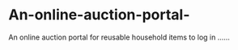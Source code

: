 # An-online-auction-portal-
An online auction portal for  reusable household items
to log in ......
